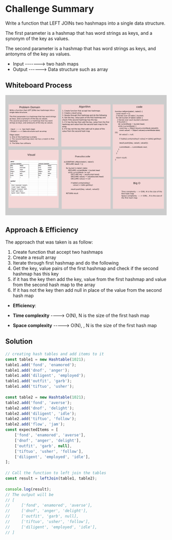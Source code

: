 # Challenge Summary

Write a function that LEFT JOINs two hashmaps into a single data structure.

The first parameter is a hashmap that has word strings as keys, and a synonym of the key as values.

The second parameter is a hashmap that has word strings as keys, and antonyms of the key as values.

- Input ------->  two hash maps 
- Output ------> Data structure such as array

## Whiteboard Process

![whiteboard](hashmap-left-join.png)

## Approach & Efficiency

The approach that was taken is as follow:

1. Create function that accept two hashmaps
2. Create a result array
3. Iterate through first hashmap and do the following
4. Get the key, value pairs of the first hashmap and check if the second hashmap has this key
5. if it has the key then add the key, value from the first hashmap and value from the second hash map to the array
6. If it has not the key then add null in place of the value from the second hash map 

- **Efficiency**:

- **Time complexity** ----> O(N), N is the size of the first hash map
- **Space complexity**  -----> O(N), , N is the size of the first hash map

## Solution

```js
// creating hash tables and add items to it
const table1 = new Hashtable(1021);
table1.add('fond', 'enamored');
table1.add('dnof', 'anger');
table1.add('diligent', 'employed');
table1.add('outfit', 'garb');
table1.add('tiftuo', 'usher');

const table2 = new Hashtable(1021);
table2.add('fond', 'averse');
table2.add('dnof', 'delight');
table2.add('diligent', 'idle');
table2.add('tiftuo', 'follow');
table2.add('flow', 'jam');
const expectedItems = [
    ['fond', 'enamored', 'averse'],
    ['dnof', 'anger', 'delight'],
    ['outfit', 'garb', null],
    ['tiftuo', 'usher', 'follow'],
    ['diligent', 'employed', 'idle'],
];

// Call the function to left join the tables
const result = leftJoin(table1, table2);

console.log(result); 
// The output will be 
// [
//     ['fond', 'enamored', 'averse'],
//     ['dnof', 'anger', 'delight'],
//     ['outfit', 'garb', null],
//     ['tiftuo', 'usher', 'follow'],
//     ['diligent', 'employed', 'idle'],
// ]
```
